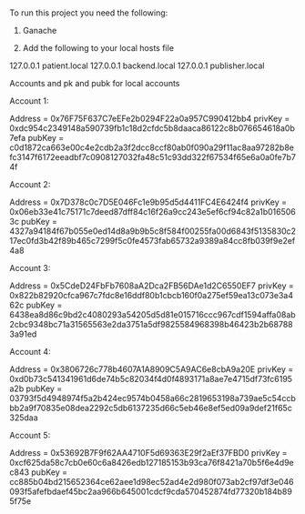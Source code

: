 #####

To run this project you need the following:

1) Ganache

2) Add the following to your local hosts file

127.0.0.1       patient.local
127.0.0.1       backend.local
127.0.0.1       publisher.local


Accounts and pk and pubk for local accounts

Account 1:

Address = 0x76F75F637C7eEFe2b0294F22a0a957C990412bb4
privKey = 0xdc954c2349148a590739fb1c18d2cfdc5b8daaca86122c8b076654618a0b7efa
pubKey  =  c0d1872ca663e00c4e2cdb2a3f2dcc8ccf80ab0f090a29f11ac8aa97282b8efc3147f6172eeadbf7c0908127032fa48c51c93dd322f67534f65e6a0a0fe7b74f


Account 2:

Address = 0x7D378c0c7D5E046Fc1e9b95d5d4411FC4E6424f4
privKey = 0x06eb33e41c75171c7deed87dff84c16f26a9cc243e5ef6cf94c82a1b0165063c
pubKey  =  4327a94184f67b055e0ed14d8a9b9b5c8f584f00255fa00d6843f5135830c217ec0fd3b42f89b465c7299f5c0fe4573fab65732a9389a84cc8fb039f9e2ef4a8


Account 3:

Address = 0x5CdeD24FbFb7608aA2Dca2FB56DAe1d2C6550EF7
privKey = 0x822b82920cfca967c7fdc8e16ddf80b1cbcb160f0a275ef59ea13c073e3a462c
pubKey  =  6438ea8d86c9bd2c4080293a54205d5d81e015716ccc967cdf1594affa08ab2cbc9348bc71a31565563e2da3751a5df9825584968398b46423b2b687883a91ed


Account 4:

Address = 0x3806726c778b4607A1A8909C5A9AC6e8cbA9a20E
privKey = 0xd0b73c541341961d6de74b5c82034f4d0f4893171a8ae7e4715df73fc6195a2b
pubKey  =  03793f5d4948974f5a2b424ec9574b0458a66c2819653198a739ae5c54ccbbb2a9f70835e08dea2292c5db6137235d66c5eb46e8ef5ed09a9def21f65c325daa


Account 5:

Address = 0x53692B7F9f62AA4710F5d69363E29f2aEf37FBD0
privKey = 0xcf625da58c7cb0e60c6a8426edb127185153b93ca76f8421a70b5f6e4d9ec843
pubKey  =  cc885b04bd215652364ce62aee1d98ec52ad4e2d980f073ab2cf97df3e046093f5afefbdaef45bc2aa966b645001cdcf9cda570452874fd77320b184b895f75e
